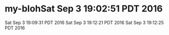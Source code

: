 # my-blohSat Sep  3 19:02:51 PDT 2016
Sat Sep  3 19:09:31 PDT 2016
Sat Sep  3 19:12:21 PDT 2016
Sat Sep  3 19:12:25 PDT 2016
